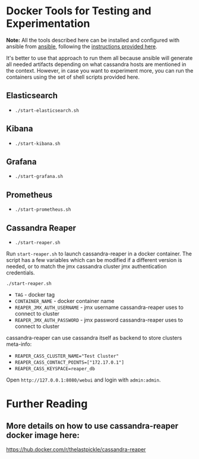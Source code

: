 # Docker Tools for Testing and Experimentation
**Note:** All the tools described here can be installed and configured with ansible from [ansible](../ansible), following the [instructions provided here](../../docs/setup/README.md). 

It's better to use that approach to run them all because ansible will generate all needed artifacts depending on what cassandra hosts are mentioned in the context. However, in case you want to experiment more, you can run the containers using the set of shell scripts provided here.

## Elasticsearch
- `./start-elasticsearch.sh`
   
## Kibana
- `./start-kibana.sh`

## Grafana
- `./start-grafana.sh`

## Prometheus
- `./start-prometheus.sh`

## Cassandra Reaper
- `./start-reaper.sh`

Run `start-reaper.sh` to launch cassandra-reaper in a docker container.
The script has a few variables which can be modified if a different version is needed, or to match the jmx cassandra cluster jmx authentication credentials.
```
./start-reaper.sh
```

- `TAG` - docker tag
- `CONTAINER_NAME` - docker container name
- `REAPER_JMX_AUTH_USERNAME` - jmx username cassandra-reaper uses to connect to cluster
- `REAPER_JMX_AUTH_PASSWORD` - jmx password cassandra-reaper uses to connect to cluster

cassandra-reaper can use cassandra itself as backend to store clusters meta-info:
- `REAPER_CASS_CLUSTER_NAME="Test Cluster"`
- `REAPER_CASS_CONTACT_POINTS=["172.17.0.1"]`
- `REAPER_CASS_KEYSPACE=reaper_db`

Open `http://127.0.0.1:8080/webui` and login with `admin:admin`.

# Further Reading
## More details on how to use cassandra-reaper docker image here:

https://hub.docker.com/r/thelastpickle/cassandra-reaper